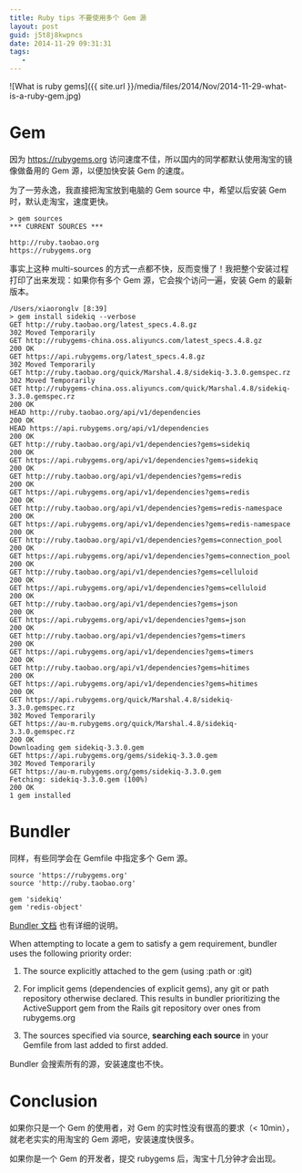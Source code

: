 ```yaml
---
title: Ruby tips 不要使用多个 Gem 源
layout: post
guid: j5t8j8kwpncs
date: 2014-11-29 09:31:31
tags:
   - 
---
```


![What is ruby gems]({{ site.url }}/media/files/2014/Nov/2014-11-29-what-is-a-ruby-gem.jpg)


# Gem

因为 https://rubygems.org 访问速度不佳，所以国内的同学都默认使用淘宝的镜像做备用的 Gem 源，以便加快安装 Gem 的速度。

为了一劳永逸，我直接把淘宝放到电脑的 Gem source 中，希望以后安装 Gem 时，默认走淘宝，速度更快。

```
> gem sources 
*** CURRENT SOURCES ***

http://ruby.taobao.org
https://rubygems.org

```

事实上这种 multi-sources 的方式一点都不快，反而变慢了！我把整个安装过程打印了出来发现：如果你有多个 Gem 源，它会挨个访问一遍，安装 Gem 的最新版本。 

```
/Users/xiaoronglv [8:39]
> gem install sidekiq --verbose
GET http://ruby.taobao.org/latest_specs.4.8.gz
302 Moved Temporarily
GET http://rubygems-china.oss.aliyuncs.com/latest_specs.4.8.gz
200 OK
GET https://api.rubygems.org/latest_specs.4.8.gz
302 Moved Temporarily
GET http://ruby.taobao.org/quick/Marshal.4.8/sidekiq-3.3.0.gemspec.rz
302 Moved Temporarily
GET http://rubygems-china.oss.aliyuncs.com/quick/Marshal.4.8/sidekiq-3.3.0.gemspec.rz
200 OK
HEAD http://ruby.taobao.org/api/v1/dependencies
200 OK
HEAD https://api.rubygems.org/api/v1/dependencies
200 OK
GET http://ruby.taobao.org/api/v1/dependencies?gems=sidekiq
200 OK
GET https://api.rubygems.org/api/v1/dependencies?gems=sidekiq
200 OK
GET http://ruby.taobao.org/api/v1/dependencies?gems=redis
200 OK
GET https://api.rubygems.org/api/v1/dependencies?gems=redis
200 OK
GET http://ruby.taobao.org/api/v1/dependencies?gems=redis-namespace
200 OK
GET https://api.rubygems.org/api/v1/dependencies?gems=redis-namespace
200 OK
GET http://ruby.taobao.org/api/v1/dependencies?gems=connection_pool
200 OK
GET https://api.rubygems.org/api/v1/dependencies?gems=connection_pool
200 OK
GET http://ruby.taobao.org/api/v1/dependencies?gems=celluloid
200 OK
GET https://api.rubygems.org/api/v1/dependencies?gems=celluloid
200 OK
GET http://ruby.taobao.org/api/v1/dependencies?gems=json
200 OK
GET https://api.rubygems.org/api/v1/dependencies?gems=json
200 OK
GET http://ruby.taobao.org/api/v1/dependencies?gems=timers
200 OK
GET https://api.rubygems.org/api/v1/dependencies?gems=timers
200 OK
GET http://ruby.taobao.org/api/v1/dependencies?gems=hitimes
200 OK
GET https://api.rubygems.org/api/v1/dependencies?gems=hitimes
200 OK
GET https://api.rubygems.org/quick/Marshal.4.8/sidekiq-3.3.0.gemspec.rz
302 Moved Temporarily
GET https://au-m.rubygems.org/quick/Marshal.4.8/sidekiq-3.3.0.gemspec.rz
200 OK
Downloading gem sidekiq-3.3.0.gem
GET https://api.rubygems.org/gems/sidekiq-3.3.0.gem
302 Moved Temporarily
GET https://au-m.rubygems.org/gems/sidekiq-3.3.0.gem
Fetching: sidekiq-3.3.0.gem (100%)
200 OK
1 gem installed

```


# Bundler

同样，有些同学会在 Gemfile 中指定多个 Gem 源。

```
source 'https://rubygems.org'
source 'http://ruby.taobao.org'

gem 'sidekiq'  
gem 'redis-object'

```

[Bundler 文档](http://bundler.io/v1.3/man/gemfile.5.html#SOURCE-PRIORITY) 也有详细的说明。

When attempting to locate a gem to satisfy a gem requirement, bundler uses the following priority order:

1. The source explicitly attached to the gem (using :path or :git)

2. For implicit gems (dependencies of explicit gems), any git or path repository otherwise declared. This results in bundler prioritizing the ActiveSupport gem from the Rails git repository over ones from rubygems.org

3. The sources specified via source, **searching each source** in your Gemfile from last added to first added.


Bundler 会搜索所有的源，安装速度也不快。


# Conclusion

如果你只是一个 Gem 的使用者，对 Gem 的实时性没有很高的要求（< 10min），就老老实实的用淘宝的 Gem 源吧，安装速度快很多。

如果你是一个 Gem 的开发者，提交 rubygems 后，淘宝十几分钟才会出现。